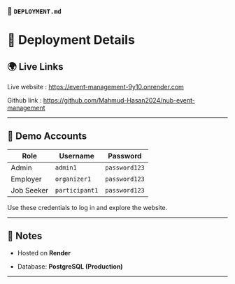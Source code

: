 ### 📄 `DEPLOYMENT.md`

# 🚀 Deployment Details

## 🌍 Live Links

Live website : https://event-management-9y10.onrender.com

Github link : https://github.com/Mahmud-Hasan2024/nub-event-management
    

---

## 👤 Demo Accounts

| Role | Username | Password |
| --- | --- | --- |
| Admin | `admin1` | `password123` |
| Employer | `organizer1` | `password123` |
| Job Seeker | `participant1` | `password123` |

Use these credentials to log in and explore the website.

---

## 🧠 Notes

-   Hosted on **Render**
    
-   Database: **PostgreSQL (Production)**
        

---